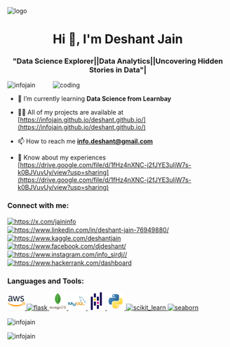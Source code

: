 ![logo](https://media.licdn.com/dms/image/D4D16AQFas1pd-O6h1w/profile-displaybackgroundimage-shrink_350_1400/0/1694087228635?e=1724284800&v=beta&t=NJdJaAVbvwzIY1XacieuLDIMCIwBCqJ09ngtBSqqwjY)
<h1 align="center">Hi 👋, I'm Deshant Jain</h1>
<h3 align="center">"Data Science Explorer||Data Analytics||Uncovering Hidden Stories in Data"|</h3>


<img align="right" alt="coding" width="400" src="https://i.pinimg.com/originals/d4/81/f3/d481f3c72e283309071f79e01b05c06d.gif">


<p align="left"> <img src="https://komarev.com/ghpvc/?username=infojain&label=Profile%20views&color=0e75b6&style=flat" alt="infojain" /> </p>

- 🌱 I’m currently learning **Data Science from Learnbay**

- 👨‍💻 All of my projects are available at [https://infojain.github.io/deshant.github.io/](https://infojain.github.io/deshant.github.io/)

- 📫 How to reach me **info.deshant@gmail.com**

- 📄 Know about my experiences [https://drive.google.com/file/d/1fHz4nXNC-j2fJYE3uljW7s-k0BJVuvUy/view?usp=sharing](https://drive.google.com/file/d/1fHz4nXNC-j2fJYE3uljW7s-k0BJVuvUy/view?usp=sharing)

<h3 align="left">Connect with me:</h3>
<p align="left">
<a href="https://twitter.com/https://x.com/jaininfo" target="blank"><img align="center" src="https://raw.githubusercontent.com/rahuldkjain/github-profile-readme-generator/master/src/images/icons/Social/twitter.svg" alt="https://x.com/jaininfo" height="30" width="40" /></a>
<a href="https://linkedin.com/in/https://www.linkedin.com/in/deshant-jain-76949880/" target="blank"><img align="center" src="https://raw.githubusercontent.com/rahuldkjain/github-profile-readme-generator/master/src/images/icons/Social/linked-in-alt.svg" alt="https://www.linkedin.com/in/deshant-jain-76949880/" height="30" width="40" /></a>
<a href="https://kaggle.com/https://www.kaggle.com/deshantjain" target="blank"><img align="center" src="https://raw.githubusercontent.com/rahuldkjain/github-profile-readme-generator/master/src/images/icons/Social/kaggle.svg" alt="https://www.kaggle.com/deshantjain" height="30" width="40" /></a>
<a href="https://fb.com/https://www.facebook.com/djdeshant/" target="blank"><img align="center" src="https://raw.githubusercontent.com/rahuldkjain/github-profile-readme-generator/master/src/images/icons/Social/facebook.svg" alt="https://www.facebook.com/djdeshant/" height="30" width="40" /></a>
<a href="https://instagram.com/https://www.instagram.com/info_sirdj//" target="blank"><img align="center" src="https://raw.githubusercontent.com/rahuldkjain/github-profile-readme-generator/master/src/images/icons/Social/instagram.svg" alt="https://www.instagram.com/info_sirdj//" height="30" width="40" /></a>
<a href="https://www.hackerrank.com/https://www.hackerrank.com/dashboard" target="blank"><img align="center" src="https://raw.githubusercontent.com/rahuldkjain/github-profile-readme-generator/master/src/images/icons/Social/hackerrank.svg" alt="https://www.hackerrank.com/dashboard" height="30" width="40" /></a>
</p>

<h3 align="left">Languages and Tools:</h3>
<p align="left"> <a href="https://aws.amazon.com" target="_blank" rel="noreferrer"> <img src="https://raw.githubusercontent.com/devicons/devicon/master/icons/amazonwebservices/amazonwebservices-original-wordmark.svg" alt="aws" width="40" height="40"/> </a> <a href="https://flask.palletsprojects.com/" target="_blank" rel="noreferrer"> <img src="https://www.vectorlogo.zone/logos/pocoo_flask/pocoo_flask-icon.svg" alt="flask" width="40" height="40"/> </a> <a href="https://www.mongodb.com/" target="_blank" rel="noreferrer"> <img src="https://raw.githubusercontent.com/devicons/devicon/master/icons/mongodb/mongodb-original-wordmark.svg" alt="mongodb" width="40" height="40"/> </a> <a href="https://www.mysql.com/" target="_blank" rel="noreferrer"> <img src="https://raw.githubusercontent.com/devicons/devicon/master/icons/mysql/mysql-original-wordmark.svg" alt="mysql" width="40" height="40"/> </a> <a href="https://pandas.pydata.org/" target="_blank" rel="noreferrer"> <img src="https://raw.githubusercontent.com/devicons/devicon/2ae2a900d2f041da66e950e4d48052658d850630/icons/pandas/pandas-original.svg" alt="pandas" width="40" height="40"/> </a> <a href="https://www.python.org" target="_blank" rel="noreferrer"> <img src="https://raw.githubusercontent.com/devicons/devicon/master/icons/python/python-original.svg" alt="python" width="40" height="40"/> </a> <a href="https://scikit-learn.org/" target="_blank" rel="noreferrer"> <img src="https://upload.wikimedia.org/wikipedia/commons/0/05/Scikit_learn_logo_small.svg" alt="scikit_learn" width="40" height="40"/> </a> <a href="https://seaborn.pydata.org/" target="_blank" rel="noreferrer"> <img src="https://seaborn.pydata.org/_images/logo-mark-lightbg.svg" alt="seaborn" width="40" height="40"/> </a> </p>

<p><img align="center" src="https://github-readme-stats.vercel.app/api/top-langs?username=infojain&show_icons=true&locale=en&layout=compact" alt="infojain" /></p>

<p><img align="center" src="https://github-readme-streak-stats.herokuapp.com/?user=infojain&" alt="infojain" /></p>
